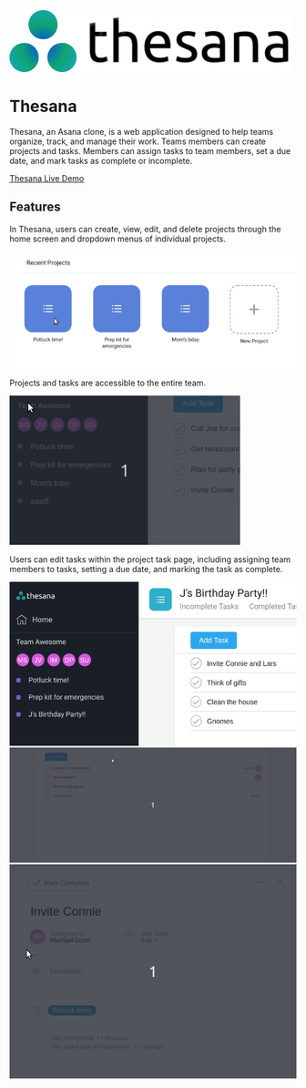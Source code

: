 ![thesana logo](https://raw.githubusercontent.com/chuuster/thesana/master/app/assets/images/logo_black_full.png "Thesana Logo")

# Thesana 

Thesana, an Asana clone, is a web application designed to help teams organize, track, and manage their work. Teams members can create projects and tasks. Members can assign tasks to team members, set a due date, and mark tasks as complete or incomplete.

[Thesana Live Demo](https://thesana.herokuapp.com/#/)

## Features 

In Thesana, users can create, view, edit, and delete projects through the home screen and dropdown menus of individual projects. 

![project-crud](./readme-images/project-crud.gif)

Projects and tasks are accessible to the entire team.

![team hover demo](./readme-images/team-details.gif)

Users can edit tasks within the project task page, including assigning team members to tasks, setting a due date, and marking the task as complete. 

![task completion demo](./readme-images/thesana-gif03.gif)
![task interface demo](./readme-images/task-interface.gif)
![task details demo](./readme-images/task-details.gif)
